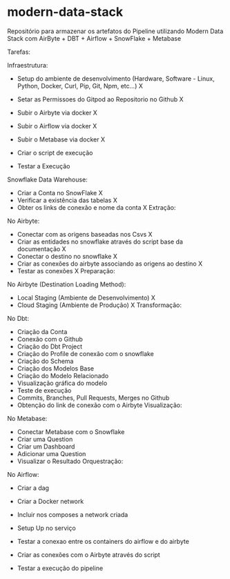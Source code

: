 # modern-data-stack

Repositório para armazenar os artefatos do Pipeline utilizando Modern Data Stack com AirByte + DBT + Airflow + SnowFlake + Metabase

Tarefas:

Infraestrutura:

- Setup do ambiente de desenvolvimento (Hardware, Software - Linux, Python, Docker, Curl, Pip, Git, Npm, etc...) X

- Setar as Permissoes do Gitpod ao Repositorio no Github X

- Subir o Airbyte via docker X

- Subir o Airflow via docker X

- Subir o Metabase via docker X

- Criar o script de execução 

- Testar a Execução 

Snowflake Data Warehouse:

- Criar a Conta no SnowFlake X
- Verificar a existência das tabelas X
- Obter os links de conexão e nome da conta X
Extração:

No Airbyte:

- Conectar com as origens baseadas nos Csvs X
- Criar as entidades no snowflake através do script base da documentação X
- Conectar o destino no snowflake X
- Criar as conexões do airbyte associando as origens ao destino X
- Testar as conexões X
Preparação:

No Airbyte (Destination Loading Method):

- Local Staging (Ambiente de Desenvolvimento) X
- Cloud Staging (Ambiente de Produção) X
Transformação:

No Dbt:

- Criação da Conta 
- Conexão com o Github 
- Criação do Dbt Project 
- Criação do Profile de conexão com o snowflake 
- Criação do Schema 
- Criação dos Modelos Base 
- Criação do Modelo Relacionado 
- Visualização gráfica do modelo 
- Teste de execução 
- Commits, Branches, Pull Requests, Merges no Github 
- Obtenção do link de conexão com o Airbyte 
Visualização:

No Metabase:

- Conectar Metabase com o Snowflake
- Criar uma Question
- Criar um Dashboard
- Adicionar uma Question
- Visualizar o Resultado
Orquestração:

No Airflow:

- Criar a dag

- Criar a Docker network

- Incluir nos composes a network criada

- Setup Up no serviço

- Testar a conexao entre os containers do airflow e do airbyte

- Criar as conexões com o Airbyte através do script

- Testar a execução do pipeline